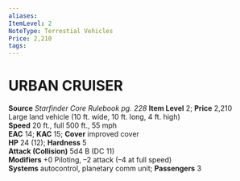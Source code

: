 ```yaml
---
aliases: 
ItemLevel: 2
NoteType: Terrestial Vehicles
Price: 2,210
tags: 
---
```

# URBAN CRUISER
**Source** _Starfinder Core Rulebook pg. 228_
**Item Level** 2; **Price** 2,210  
Large land vehicle (10 ft. wide, 10 ft. long, 4 ft. high)  
**Speed** 20 ft., full 500 ft., 55 mph  
**EAC** 14; **KAC** 15; **Cover** improved cover  
**HP** 24 (12); **Hardness** 5  
**Attack (Collision)** 5d4 B (DC 11)  
**Modifiers** +0 Piloting, –2 attack (–4 at full speed)  
**Systems** autocontrol, planetary comm unit; **Passengers** 3